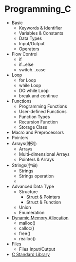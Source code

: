 # Programming_C

- Basic  
  - Keywords & Identifier
  - Variables & Constants
  - Data Types
  - Input/Output
  - Operators
- Flow Control
  - if
  - if...else
  - switch...case
- Loop
  - for Loop
  - while Loop
  - DO while Loop
  - break and continue
- Functions
  - Programming Functions
  - User-defined Functions
  - Function Types
  - Recursion Function
  - Storage Class
- Macro and Preprocessors
- Pointers
- Arrays(陣列)
  - Arrays
  - Multi-dimensional Arrays 
  - Pointers & Arrays
- Strings(字串)
  - Strings
  - Strings operation
  - 
- Advanced Data Type
  - Structure 
    - Struct & Pointers
    - Struct & Function
  - Union
  - Enumeration
- [Dynamic Memory Allocation](https://www.geeksforgeeks.org/dynamic-memory-allocation-in-c-using-malloc-calloc-free-and-realloc/)
  - malloc()
  - calloc()
  - free() 
  - realloc() 
- Files
  - Files Input/Output
- [C Standard Library](https://en.wikipedia.org/wiki/C_standard_library)

